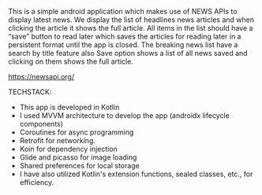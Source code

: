 This is a simple android application which makes use of NEWS APIs to display latest news.
We display the list of headlines news articles and when clicking the article it shows the full article.
All items in the list should have a “save” button to read later which saves the articles for reading later in a persistent format until the app is closed.
The breaking news list have a search by title feature also Save option shows a list of all news saved and clicking on them shows
the full article.

https://newsapi.org/

TECHSTACK:
* This app is developed in Kotlin
* I used MVVM architecture to develop the app (androidx lifecycle components)
* Coroutines for async programming
* Retrofit for networking.
* Koin for dependency injection
* Glide and picasso for image loading
* Shared preferences for local storage
* I have also utilized Kotlin's extension functions, sealed classes, etc., for efficiency.
